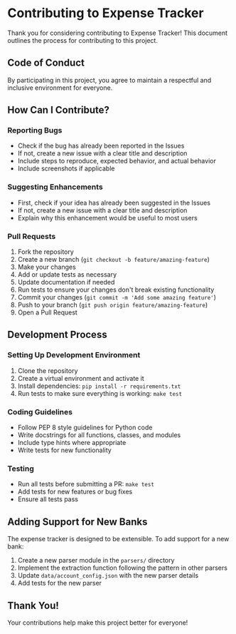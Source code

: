 # Contributing to Expense Tracker

Thank you for considering contributing to Expense Tracker! This document outlines the process for contributing to this project.

## Code of Conduct

By participating in this project, you agree to maintain a respectful and inclusive environment for everyone.

## How Can I Contribute?

### Reporting Bugs

- Check if the bug has already been reported in the Issues
- If not, create a new issue with a clear title and description
- Include steps to reproduce, expected behavior, and actual behavior
- Include screenshots if applicable

### Suggesting Enhancements

- First, check if your idea has already been suggested in the Issues
- If not, create a new issue with a clear title and description
- Explain why this enhancement would be useful to most users

### Pull Requests

1. Fork the repository
2. Create a new branch (`git checkout -b feature/amazing-feature`)
3. Make your changes
4. Add or update tests as necessary
5. Update documentation if needed
6. Run tests to ensure your changes don't break existing functionality
7. Commit your changes (`git commit -m 'Add some amazing feature'`)
8. Push to your branch (`git push origin feature/amazing-feature`)
9. Open a Pull Request

## Development Process

### Setting Up Development Environment

1. Clone the repository
2. Create a virtual environment and activate it
3. Install dependencies: `pip install -r requirements.txt`
4. Run tests to make sure everything is working: `make test`

### Coding Guidelines

- Follow PEP 8 style guidelines for Python code
- Write docstrings for all functions, classes, and modules
- Include type hints where appropriate
- Write tests for new functionality

### Testing

- Run all tests before submitting a PR: `make test`
- Add tests for new features or bug fixes
- Ensure all tests pass

## Adding Support for New Banks

The expense tracker is designed to be extensible. To add support for a new bank:

1. Create a new parser module in the `parsers/` directory
2. Implement the extraction function following the pattern in other parsers
3. Update `data/account_config.json` with the new parser details
4. Add tests for the new parser

## Thank You!

Your contributions help make this project better for everyone!
